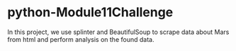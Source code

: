 # python-Module11Challenge

In this project, we use splinter and BeautifulSoup to scrape data about Mars from html and perform analysis on the found data.
